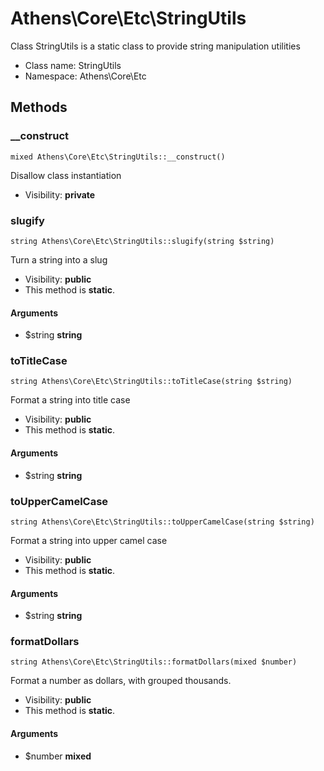 Athens\Core\Etc\StringUtils
===============

Class StringUtils is a static class to provide string manipulation utilities




* Class name: StringUtils
* Namespace: Athens\Core\Etc







Methods
-------


### __construct

    mixed Athens\Core\Etc\StringUtils::__construct()

Disallow class instantiation



* Visibility: **private**




### slugify

    string Athens\Core\Etc\StringUtils::slugify(string $string)

Turn a string into a slug



* Visibility: **public**
* This method is **static**.


#### Arguments
* $string **string**



### toTitleCase

    string Athens\Core\Etc\StringUtils::toTitleCase(string $string)

Format a string into title case



* Visibility: **public**
* This method is **static**.


#### Arguments
* $string **string**



### toUpperCamelCase

    string Athens\Core\Etc\StringUtils::toUpperCamelCase(string $string)

Format a string into upper camel case



* Visibility: **public**
* This method is **static**.


#### Arguments
* $string **string**



### formatDollars

    string Athens\Core\Etc\StringUtils::formatDollars(mixed $number)

Format a number as dollars, with grouped thousands.



* Visibility: **public**
* This method is **static**.


#### Arguments
* $number **mixed**


